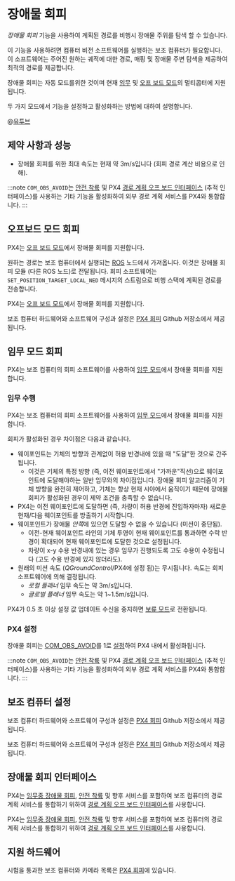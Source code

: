 # 장애물 회피

*장애물 회피* 기능을 사용하여 계획된 경로를 비행시 장애물 주위를 탐색 할 수 있습니다.

이 기능을 사용하려면 컴퓨터 비전 소프트웨어를 실행하는 보조 컴퓨터가 필요합니다. 이 소프트웨어는 주어진 원하는 궤적에 대한 경로, 매핑 및 장애물 주변 탐색을 제공하여 최적의 경로를 제공합니다.

장애물 회피는 자동 모드를위한 것이며 현재 [임무](#mission_mode) 및 [오프 보드 모드](#offboard_mode)의 멀티콥터에 지원됩니다.

두 가지 모드에서 기능을 설정하고 활성화하는 방법에 대하여 설명합니다.

@[유투브](https://youtu.be/PrGt7pKj3tI)


## 제약 사항과 성능

- 장애물 회피를 위한 최대 속도는 현재 약 3m/s입니다 (회피 경로 계산 비용으로 인해).

:::note
`COM_OBS_AVOID`는 [안전 착륙](../computer_vision/safe_landing.md) 및 PX4 [경로 계획 오프 보드 인터페이스](../computer_vision/path_planning_interface.md) (추적 인터페이스)를 사용하는 기타 기능을 활성화하여 외부 경로 계획 서비스를 PX4와 통합합니다.
:::


<span id="offboard_mode"></span>
## 오프보드 모드 회피

PX4는 [오프 보드 모드](../flight_modes/offboard.md)에서 장애물 회피를 지원합니다.

원하는 경로는 보조 컴퓨터에서 실행되는 [ROS](../ros/README.md) 노드에서 가져옵니다. 이것은 장애물 회피 모듈 (다른 ROS 노드)로 전달됩니다. 회피 소프트웨어는 `SET_POSITION_TARGET_LOCAL_NED` 메시지의 스트림으로 비행 스택에 계획된 경로를 전송합니다.

PX4는 [오프 보드 모드](../flight_modes/offboard.md)에서 장애물 회피를 지원합니다.

보조 컴퓨터 하드웨어와 소프트웨어 구성과 설정은 [PX4 회피](https://github.com/PX4/avoidance#obstacle-detection-and-avoidance) Github 저장소에서 제공됩니다.


<span id="mission_mode"></span>
## 임무 모드 회피

PX4는 보조 컴퓨터의 회피 소프트웨어를 사용하여 [임무 모드](../flight_modes/mission.md)에서 장애물 회피를 지원합니다.

### 임무 수행

PX4는 보조 컴퓨터의 회피 소프트웨어를 사용하여 [임무 모드](../flight_modes/mission.md)에서 장애물 회피를 지원합니다.

회피가 활성화된 경우 차이점은 다음과 같습니다.
- 웨이포인트는 기체의 방향과 관계없이 허용 반경내에 있을 때 "도달"한 것으로 간주됩니다.
  - 이것은 기체의 특정 방향 (즉, 이전 웨이포인트에서 "가까운"직선)으로 웨이포인트에 도달해야하는 일반 임무와의 차이점입니다. 장애물 회피 알고리즘이 기체 방향을 완전히 제어하고, 기체는 항상 현재 시야에서 움직이기 때문에 장애물 회피가 활성화된 경우이 제약 조건을 충족할 수 없습니다.
- PX4는 이전 웨이포인트에 도달하면 (즉, 차량이 허용 반경에 진입하자마자) 새로운 현재/다음 웨이포인트를 방출하기 시작합니다.
- 웨이포인트가 장애물 *안쪽*에 있으면 도달할 수 없을 수 있습니다 (미션이 중단됨).
  - 이전-현재 웨이포인트 라인의 기체 투영이 현재 웨이포인트를 통과하면 수락 반경이 확대되어 현재 웨이포인트에 도달한 것으로 설정됩니다.
  - 차량이 x-y 수용 반경내에 있는 경우 임무가 진행되도록 고도 수용이 수정됩니다 (고도 수용 반경에 있지 않더라도).
- 원래의 미션 속도 (*QGroundControl*/PX4에 설정 됨)는 무시됩니다. 속도는 회피 소프트웨어에 의해 결정됩니다.
  - *로컬 플래너* 임무 속도는 약 3m/s입니다.
  - *글로벌 플래너* 임무 속도는 약 1~1.5m/s입니다.

PX4가 0.5 초 이상 설정 값 업데이트 수신을 중지하면 [보류 모드](../flight_modes/hold.md)로 전환됩니다.


### PX4 설정

장애물 회피는 [COM_OBS_AVOID](../advanced_config/parameter_reference.md#COM_OBS_AVOID)를 1로 [설정](../advanced_config/parameters.md)하여 PX4 내에서 활성화됩니다.

:::note
`COM_OBS_AVOID`는 [안전 착륙](../computer_vision/safe_landing.md) 및 PX4 [경로 계획 오프 보드 인터페이스](../computer_vision/path_planning_interface.md) (추적 인터페이스)를 사용하는 기타 기능을 활성화하여 외부 경로 계획 서비스를 PX4와 통합합니다.
:::

## 보조 컴퓨터 설정

보조 컴퓨터 하드웨어와 소프트웨어 구성과 설정은 [PX4 회피](https://github.com/PX4/avoidance#obstacle-detection-and-avoidance) Github 저장소에서 제공됩니다.

보조 컴퓨터 하드웨어와 소프트웨어 구성과 설정은 [PX4 회피](https://github.com/PX4/avoidance#obstacle-detection-and-avoidance) Github 저장소에서 제공됩니다.


<span id="interface"></span>
## 장애물 회피 인터페이스

PX4는 [임무중 장애물 회피](../computer_vision/obstacle_avoidance.md#mission_mode), [안전 착륙](../computer_vision/safe_landing.md) 및 향후 서비스를 포함하여 보조 컴퓨터의 경로 계획 서비스를 통합하기 위하여 [경로 계획 오프 보드 인터페이스](../computer_vision/path_planning_interface.md)를 사용합니다.

PX4는 [임무중 장애물 회피](../computer_vision/obstacle_avoidance.md#mission_mode), [안전 착륙](../computer_vision/safe_landing.md) 및 향후 서비스를 포함하여 보조 컴퓨터의 경로 계획 서비스를 통합하기 위하여 [경로 계획 오프 보드 인터페이스](../computer_vision/path_planning_interface.md)를 사용합니다.

## 지원 하드웨어

시험을 통과한 보조 컴퓨터와 카메라 목록은 [PX4 회피](https://github.com/PX4/avoidance#run-on-hardware)에 있습니다.


<!-- ## Further Information -->
<!-- @mrivi is expert! -->
<!-- Issue with discussion : https://github.com/PX4/Devguide/issues/530 -->
<!-- PR for mavlink docs: https://github.com/mavlink/mavlink-devguide/pull/133 -->
